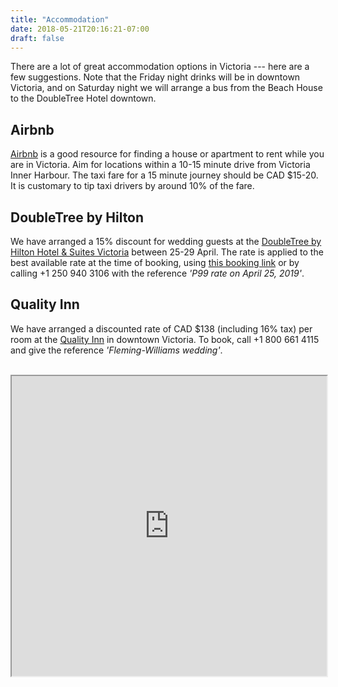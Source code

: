 ```yaml
---
title: "Accommodation"
date: 2018-05-21T20:16:21-07:00
draft: false
---
```


There are a lot of great accommodation options in Victoria --- here are a few suggestions.
Note that the Friday night drinks will be in downtown Victoria,
and on Saturday night we will arrange a bus from the Beach House to the DoubleTree Hotel downtown.

## Airbnb
[Airbnb](www.airbnb.com) is a good resource for finding a house or apartment to rent while you are in Victoria.
Aim for locations within a 10-15 minute drive from Victoria Inner Harbour.
The taxi fare for a 15 minute journey should be CAD $15-20.
It is customary to tip taxi drivers by around 10% of the fare.

## DoubleTree by Hilton
We have arranged a 15% discount for wedding guests at the [DoubleTree by Hilton Hotel & Suites Victoria](http://doubletree3.hilton.com/en/hotels/british-columbia/doubletree-by-hilton-hotel-and-suites-victoria-YYJDSDT/index.html) between 25-29 April.
The rate is applied to the best available rate at the time of booking, using [this booking link](https://secure3.hilton.com/en_US/dt/reservation/book.htm?ctyhocn=YYJDSDT&corporateCode=0002667015&from=lnrlink) or by calling +1 250 940 3106 with the reference *'P99 rate on April 25, 2019'*.

## Quality Inn
We have arranged a discounted rate of CAD $138 (including 16% tax) per room at the [Quality Inn](http://www.victoriaqualityinn.com) in downtown Victoria.
To book, call +1 800 661 4115 and give the reference *'Fleming-Williams wedding'*.

<br>

<iframe src="https://www.google.com/maps/d/embed?mid=1y_wXfB0z5qVW0vXMltaYDE16b7O85-C7" width="100%" height="480"></iframe>
